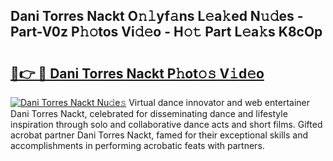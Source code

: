 ## Dani Torres Nackt O𝚗𝚕yf𝚊ns L𝚎a𝚔ed N𝚞𝚍es - Part-V0z P𝚑𝚘tos Vi𝚍𝚎o - H𝚘𝚝 Part L𝚎a𝚔s K8cOp

# <h2><a href="http://kf8nm0.oniu.top/?m=Dani+Torres+Nackt">🔗👉 🔴 Dani Torres Nackt P𝚑ot𝚘𝚜 V𝚒d𝚎o</a></h2>

[![Dani Torres Nackt Nu𝚍e𝚜](https://i.imgur.com/0qMVB7G.gif)](http://kf8nm0.oniu.top/?m=Dani+Torres+Nackt)
Virtual dance innovator and web entertainer Dani Torres Nackt, celebrated for disseminating dance and lifestyle inspiration through solo and collaborative dance acts and short films. Gifted acrobat partner Dani Torres Nackt, famed for their exceptional skills and accomplishments in performing acrobatic feats with partners.  
